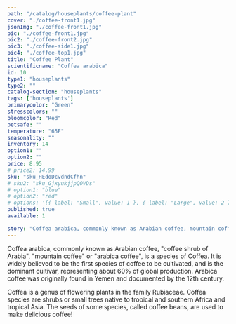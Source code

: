 ```yaml
---
path: "/catalog/houseplants/coffee-plant"
cover: "./coffee-front1.jpg"
jsonImg: "./coffee-front1.jpg"
pic: "./coffee-front1.jpg"
pic2: "./coffee-front2.jpg"
pic3: "./coffee-side1.jpg"
pic4: "./coffee-top1.jpg"
title: "Coffee Plant"
scientificname: "Coffea arabica"
id: 10 
type1: "houseplants"
type2: ""
catalog-section: "houseplants"
tags: ['houseplants']
primarycolor: "Green"
stresscolors: ""
bloomcolor: "Red"
petsafe: ""
temperature: "65F"
seasonality: ""
inventory: 14
option1: ""
option2: ""
price: 8.95
# price2: 14.99
sku: "sku_HEdoDcvdndCfhn"
# sku2: "sku_GjxyukjjpQOVDs"
# option1: "blue"
# option2: "red"
# options: '[{ label: "Small", value: 1 }, { label: "Large", value: 2 }]'
published: true
available: 1

story: "Coffea arabica, commonly known as Arabian coffee, mountain coffee or arabica coffee, is a species of Coffea. It is widely believed to be the first species of coffee to be cultivated, and is the dominant cultivar, representing about 60% of global production. Arabica coffee was originally found in Yemen and documented by the 12th century. "
---
```

Coffea arabica, commonly known as Arabian coffee, "coffee shrub of Arabia", "mountain coffee" or "arabica coffee", is a species of Coffea. It is widely believed to be the first species of coffee to be cultivated, and is the dominant cultivar, representing about 60% of global production. Arabica coffee was originally found in Yemen and documented by the 12th century. 

Coffea is a genus of flowering plants in the family Rubiaceae. Coffea species are shrubs or small trees native to tropical and southern Africa and tropical Asia. The seeds of some species, called coffee beans, are used to make delicious coffee!